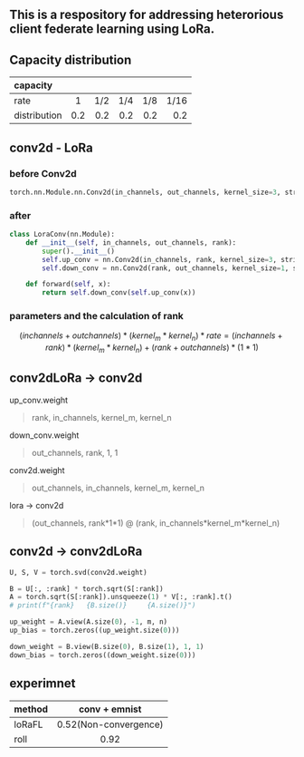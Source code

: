 ## This is a respository for addressing heterorious client federate learning using LoRa.
## Capacity distribution

| capacity |  |  |  |  |  | 
| :----- | :------: | -----: | -----: | -----: | -----: |
| rate |  1 | 1/2 | 1/4 | 1/8 | 1/16 | 
|distribution| 0.2 | 0.2 | 0.2 | 0.2 | 0.2 | 0.2 | 

## conv2d - LoRa
### before Conv2d
```python
torch.nn.Module.nn.Conv2d(in_channels, out_channels, kernel_size=3, stride=1, padding=1)

```
### after

```python
class LoraConv(nn.Module):
    def __init__(self, in_channels, out_channels, rank):
        super().__init__()
        self.up_conv = nn.Conv2d(in_channels, rank, kernel_size=3, stride=1, padding=1)
        self.down_conv = nn.Conv2d(rank, out_channels, kernel_size=1, stride=1, padding=1)

    def forward(self, x):
        return self.down_conv(self.up_conv(x))
```
### parameters and the calculation of rank
$$
(inchannels + outchannels) * (kernel_m * kernel_n) * rate = (inchannels+rank) * (kernel_m * kernel_n) + (rank + outchannels) * (1*1)
$$

## conv2dLoRa -> conv2d
up_conv.weight
> rank, in_channels, kernel_m, kernel_n

down_conv.weight
> out_channels, rank, 1, 1

conv2d.weight
> out_channels, in_channels, kernel_m, kernel_n

lora -> conv2d
> (out_channels, rank\*1\*1) @ (rank, in_channels\*kernel_m\*kernel_n)

## conv2d -> conv2dLoRa
```python
U, S, V = torch.svd(conv2d.weight)

B = U[:, :rank] * torch.sqrt(S[:rank])
A = torch.sqrt(S[:rank]).unsqueeze(1) * V[:, :rank].t()
# print(f"{rank}   {B.size()}     {A.size()}")

up_weight = A.view(A.size(0), -1, m, n)
up_bias = torch.zeros((up_weight.size(0)))

down_weight = B.view(B.size(0), B.size(1), 1, 1)
down_bias = torch.zeros((down_weight.size(0)))
```

## experimnet
| method | conv + emnist |  
| :----- | :------: | 
| loRaFL | 0.52(Non-convergence)  |  
| roll | 0.92  | 




